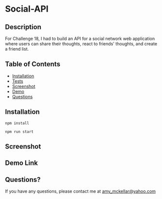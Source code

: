 # Social-API

## Description

For Challenge 18, I had to build an API for a social network web application where users can share their thoughts, react to friends' thoughts, and create a friend list.

## Table of Contents

- [Installation](#installation)
- [Tests](#tests)
- [Screenshot](#screenshot)
- [Demo](#Demo)
- [Questions](#questions)

## Installation

`npm install`

`npm run start`

## Screenshot

## Demo Link

## Questions?

If you have any questions, please contact me at amy_mckellar@yahoo.com
